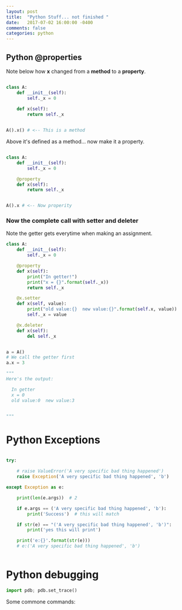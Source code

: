 ```yaml
---
layout: post
title:  "Python Stuff... not finished "
date:   2017-07-02 16:00:00 -0400 
comments: false
categories: python
---
```


## Python @properties

Note below how **x** changed from a **method** to a **property**.

```python

class A:
    def __init__(self):
        self._x = 0
	    
    def x(self):
        return self._x


A().x() # <-- This is a method

```        


Above it's defined as a method... now make it a property.

```python

class A:
    def __init__(self):
        self._x = 0

    @property
    def x(self):
        return self._x


A().x # <-- Now properity 

```        
    

### Now the complete call with setter and deleter

Note the getter gets everytime when making an assignment.


```python
class A:
    def __init__(self):
        self._x = 0

    @property
    def x(self):
        print("In getter!")
        print("x = {}".format(self._x))
        return self._x

    @x.setter
    def x(self, value):
        print("old value:{}  new value:{}".format(self.x, value))
    	self._x = value

    @x.deleter
    def x(self):
       	del self._x


a = A()
# We call the getter first
a.x = 3

"""
Here's the output:

  In getter
  x = 0
  old value:0  new value:3


"""


```




# Python Exceptions


```python

try:

    # raise ValueError('A very specific bad thing happened')
    raise Exception('A very specific bad thing happened', 'b')

except Exception as e:

    print(len(e.args))  # 2

    if e.args == ('A very specific bad thing happened', 'b'):
        print('Success')  # this will match

    if str(e) == "('A very specific bad thing happened', 'b')":
        print('yes this will print')

    print('e:{}'.format(str(e)))
    # e:('A very specific bad thing happened', 'b')



```




# Python debugging

```python
import pdb; pdb.set_trace()
```

Some commone commands:









<div id="fb-root"></div>
<script>(function(d, s, id) {
  var js, fjs = d.getElementsByTagName(s)[0];
  if (d.getElementById(id)) return;
  js = d.createElement(s); js.id = id;
  js.src = "//connect.facebook.net/en_US/sdk.js#xfbml=1&version=v2.8&appId=671657696349259";
  fjs.parentNode.insertBefore(js, fjs);
}(document, 'script', 'facebook-jssdk'));</script>


<!--  Enter text below, if you want -->


<div class="fb-comments"  data-numposts="5"></div>






